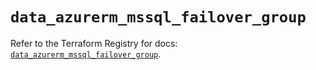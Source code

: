 # `data_azurerm_mssql_failover_group`

Refer to the Terraform Registry for docs: [`data_azurerm_mssql_failover_group`](https://registry.terraform.io/providers/hashicorp/azurerm/4.49.0/docs/data-sources/mssql_failover_group).
